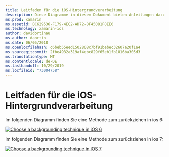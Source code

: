 ```yaml
---
title: Leitfaden für die iOS-Hintergrundverarbeitung
description: Diese Diagramme in diesem Dokument bieten Anleitungen dazu, welche IOS-Optionen für eine bestimmte Anforderung ausgewählt werden sollten.
ms.prod: xamarin
ms.assetid: BC629536-F179-4EC2-AD72-8F45081F8EE0
ms.technology: xamarin-ios
author: davidortinau
ms.author: daortin
ms.date: 06/05/2018
ms.openlocfilehash: c6beb55eed1502808c7bf91bebec32607a20f1a4
ms.sourcegitcommit: 2fbe4932a319af4ebc829f65eb1fb1816ba305d3
ms.translationtype: MT
ms.contentlocale: de-DE
ms.lasthandoff: 10/29/2019
ms.locfileid: "73004758"
---
```

# <a name="ios-backgrounding-guidance"></a>Leitfaden für die iOS-Hintergrundverarbeitung

Im folgenden Diagramm finden Sie eine Methode zum zurückziehen in ios 6:

 [![](ios-backgrounding-guidance-images/image10.png "Choose a backgrounding technique in iOS 6")](ios-backgrounding-guidance-images/image10.png#lightbox)

Im folgenden Diagramm finden Sie eine Methode zum zurückziehen in ios 7:

 [![](ios-backgrounding-guidance-images/image10b.png "Choose a backgrounding technique in iOS 7")](ios-backgrounding-guidance-images/image10b.png#lightbox)
